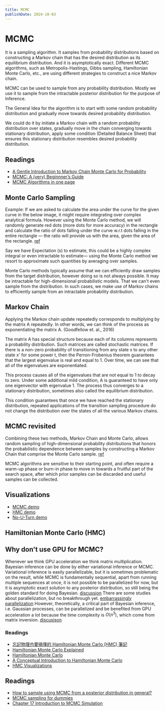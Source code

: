 ```yaml
---
title: MCMC
publishDate: 2024-10-03
---
```


# MCMC

It is a sampling algorithm. It samples from probability distributions based on constructing a Markov chain that has the desired distribution as its equilibrium distribution. And it is asymptotically exact. Different MCMC algorithms, such as Metropolis-Hastings, Gibbs sampling, Hamiltonian Monte Carlo, etc., are using different strategies to construct a nice Markov chain.

MCMC can be used to sample from any probability distribution. Mostly we use it to sample from the intractable posterior distribution for the purpose of Inference.

The General Idea for the algorithm is to start with some random probability distribution and gradually move towards desired probability distribution.

We could do it by initiate a Markov chain with a random probability distribution over states, gradually move in the chain converging towards stationary distribution, apply some condition (Detailed Balance Sheet) that ensures this stationary distribution resembles desired probability distribution.

## Readings

- [A Gentle Introduction to Markov Chain Monte Carlo for Probability](https://machinelearningmastery.com/markov-chain-monte-carlo-for-probability/)
- [MCMC: A (very) Beginnner’s Guide](https://prappleizer.github.io/Tutorials/MCMC/MCMC_Tutorial.html)
- [MCMC Algorithms in one page](https://m-clark.github.io/docs/ld_mcmc/index_onepage.html)

## Monte Carlo Sampling

Example: If we are asked to calculate the area under the curve for the given curve in the below image, it might require integrating over complex analytical formula. However using the Monte Carlo method, we will randomly generate red dots (more dots for more accuracy) in the rectangle and calculate the ratio of dots falling under the curve w.r.t dots falling in the entire rectangle — the ratio will provide us with the area, given the area of the rectangle. [ref](https://towardsdatascience.com/monte-carlo-markov-chain-mcmc-explained-94e3a6c8de11)

Say we have Expectation (s) to estimate, this could be a highly complex integral or even intractable to estimate— using the Monte Carlo method we resort to approximate such quantities by averaging over samples.

Monte Carlo methods typically assume that we can efficiently draw samples from the target distribution, however doing so is not always possible. It may be intractable for high-dimensional probabilistic models. That we can't even sample from the distribution. In such cases, we make use of Markov chains to efficiently sample from an intractable probability distribution.

## Markov Chain

Applying the Markov chain update repeatedly corresponds to multiplying by the matrix A repeatedly. In other words, we can think of the process as exponentiating the matrix A. (Goodfellow et. al., 2016)

The matrix A has special structure because each of its columns represents a probability distribution. Such matrices are called stochastic matrices. If there is a non-zero probability of transitioning from any state x to any other state x' for some power t, then the Perron-Frobenius theorem guarantees that the largest eigenvalue is real and equal to 1. Over time, we can see that all of the eigenvalues are exponentiated.

This process causes all of the eigenvalues that are not equal to 1 to decay to zero. Under some additional mild condition, A is guaranteed to have only one eigenvector with eigenvalue 1. The process thus converges to a stationary distribution, sometimes also called the equilibrium distribution.

This condition guarantees that once we have reached the stationary distribution, repeated applications of the transition sampling procedure do not change the distribution over the states of all the various Markov chains.

## MCMC revisited

Combining these two methods, Markov Chain and Monte Carlo, allows random sampling of high-dimensional probability distributions that honors the probabilistic dependence between samples by constructing a Markov Chain that comprise the Monte Carlo sample. [ref](https://machinelearningmastery.com/markov-chain-monte-carlo-for-probability/)

MCMC algorithms are sensitive to their starting point, and often require a warm-up phase or burn-in phase to move in towards a fruitful part of the search space, after which prior samples can be discarded and useful samples can be collected.

## Visualizations

- [MCMC demo](https://chi-feng.github.io/mcmc-demo/)
- [HMC demo](https://chi-feng.github.io/mcmc-demo/app.html)
- [No-U-Turn demo](https://chi-feng.github.io/mcmc-demo/app.html?algorithm=NaiveNUTS&target=banana)

## Hamiltonian Monte Carlo (HMC)

## Why don't use GPU for MCMC?

Whenever we think GPU acceleration we think matrix multiplication. Bayesian inference can be done by either variational inference or MCMC. Variational inference is easily parallelizable, but it is sometimes problematic on the result, while MCMC is fundamentally sequential, apart from running multiple sequences at once, it is not possible to be parallelized for now, but it is asymptotic exact solution to any posterior distribution, so still being the golden standard for doing Bayesian. [discussion](https://www.reddit.com/r/MachineLearning/comments/csu5c9/comment/exha8vz/?utm_source=share&utm_medium=web3x&utm_name=web3xcss&utm_term=1&utm_content=share_button) There are some studies about parallelization, but no breakthrough yet. [embarrassingly parallelization](https://arxiv.org/abs/1311.4780) However, theoretically, a critical part of Bayesian inference, i.e. Gaussian processes, can be parallelized and be benefited from GPU acceleration a lot because the time complexity is $O(n^3)$, which come from matrix inversion. [discusison](https://www.reddit.com/r/MachineLearning/comments/csu5c9/comment/exhx15s/?utm_source=share&utm_medium=web3x&utm_name=web3xcss&utm_term=1&utm_content=share_button)

### Readings

- [忘記物理也要搞懂的 Hamiltonian Monte Carlo (HMC) 筆記](https://bobondemon.github.io/2022/05/07/Hamiltonian-Monte-Carlo/)
- [Hamiltonian Monte Carlo Explained](https://arogozhnikov.github.io/2016/12/19/markov_chain_monte_carlo.html)
- [Hamiltonian Monte Carlo](https://bjlkeng.io/posts/hamiltonian-monte-carlo/)
- [A Conceptual Introduction to Hamiltonian Monte Carlo](https://arxiv.org/pdf/1701.02434)
- [HMC Visualizations](https://chi-feng.github.io/mcmc-demo/app.html)

## Readings

- [How to sample using MCMC from a posterior distribution in general?](https://stats.stackexchange.com/questions/73629/how-to-sample-using-mcmc-from-a-posterior-distribution-in-general)
- [MCMC sampling for dummies](https://twiecki.io/blog/2015/11/10/mcmc-sampling/)
- [Chapter 17 Introduction to MCMC Simulation](https://bookdown.org/kevin_davisross/bayesian-reasoning-and-methods/mcmc.html)
